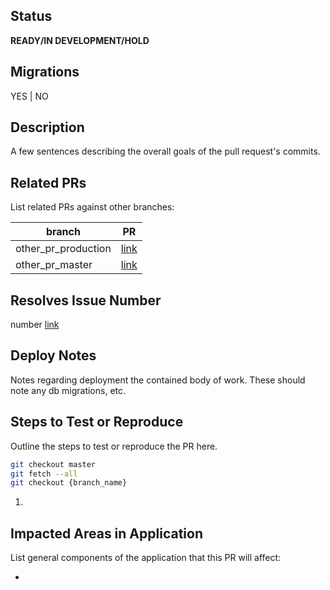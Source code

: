 ## Status
**READY/IN DEVELOPMENT/HOLD**

## Migrations
YES | NO

## Description
A few sentences describing the overall goals of the pull request's commits.

## Related PRs
List related PRs against other branches:

branch | PR
------ | ------
other_pr_production | [link]()
other_pr_master | [link]()


## Resolves Issue Number
number [link]()


## Deploy Notes
Notes regarding deployment the contained body of work.  These should note any
db migrations, etc.

## Steps to Test or Reproduce
Outline the steps to test or reproduce the PR here.

```sh
git checkout master
git fetch --all
git checkout {branch_name}
```

1.

## Impacted Areas in Application
List general components of the application that this PR will affect:

*
